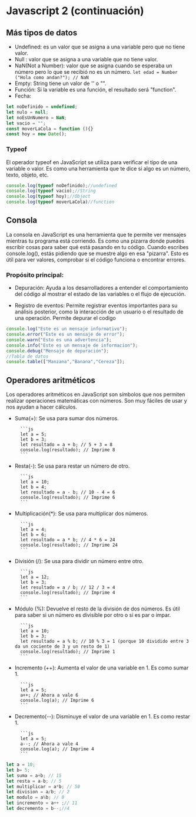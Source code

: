 # Javascript 2 (continuación)

## Más tipos de datos 

- Undefined: es un valor que se asigna a una variable pero que no tiene valor.
- Null : valor que se asigna a una variable que no tiene valor.
- NaN(Not a Number): valor que se asigna cuando se esperaba un número pero lo que se recibió no es un número.
`let edad = Number ("Hola como andan?"); // NaN`
- Empty: String tiene un valor de '' o "".
- Función: Si la variable es una función, el resultado será "function".
- Fecha:

```js
let noDefinido = undefined;
let nulo = null;
let noEsUnNumero = NaN;
let vacio = "";
const moverLaCola = function (){}
const hoy = new Date();
```

### Typeof

El operador typeof en JavaScript se utiliza para verificar el tipo de una variable o valor. Es como una herramienta que te dice si algo es un número, texto, objeto, etc.

```js
console.log(typeof noDefinido);//undefined
console.log(typeof vacio);//String
console.log(typeof hoy);//Object
console.log(typeof moverLaCola)//function
```





## Consola

La consola en JavaScript es una herramienta que te permite ver mensajes mientras tu programa está corriendo. Es como una pizarra donde puedes escribir cosas para saber qué está pasando en tu código.
Cuando escribes console.log(), estás pidiendo que se muestre algo en esa "pizarra". Esto es útil para ver valores, comprobar si el código funciona o encontrar errores.


### Propósito principal:

- Depuración: Ayuda a los desarrolladores a entender el comportamiento del código al mostrar el estado de las variables o el flujo de ejecución.

- Registro de eventos: Permite registrar eventos importantes para su análisis posterior, como la interacción de un usuario o el resultado de una operación.
Permite depurar el codigo



```js
console.log("Este es un mensaje informativo");
console.error("Este es un mensaje de error");
console.warn("Esto es una advertencia");
console.info("Este es un mensaje de informacion");
console.debug("Mensaje de depuración");
//Tabla de datos
console.table(["Manzana","Banana","Cereza"]);
```








## Operadores aritméticos

Los operadores aritméticos en JavaScript son símbolos que nos permiten realizar operaciones matemáticas con números. Son muy fáciles de usar y nos ayudan a hacer cálculos.

- Suma(+): Se usa para sumar dos números.

        ```js
        let a = 5;
        let b = 3;
        let resultado = a + b; // 5 + 3 = 8
        console.log(resultado); // Imprime 8
        ```


- Resta(-): Se usa para restar un número de otro.

        ```js
        let a = 10;
        let b = 4;
        let resultado = a - b; // 10 - 4 = 6
        console.log(resultado); // Imprime 6
        ```


- Multiplicación(*): Se usa para multiplicar dos números.

        ```js
        let a = 4;
        let b = 6;
        let resultado = a * b; // 4 * 6 = 24
        console.log(resultado); // Imprime 24
        ```


- División (/): Se usa para dividir un número entre otro.

        ```js
        let a = 12;
        let b = 3;
        let resultado = a / b; // 12 / 3 = 4
        console.log(resultado); // Imprime 4
        ```


- Módulo (%):  Devuelve el resto de la división de dos números. Es útil para saber si un número es divisible por otro o si es par o impar.

        ```js
        let a = 10;
        let b = 3;
        let resultado = a % b; // 10 % 3 = 1 (porque 10 dividido entre 3 da un cociente de 3 y un resto de 1)
        console.log(resultado); // Imprime 1
        ```


- Incremento (++): Aumenta el valor de una variable en 1. Es como sumar 1.

        ```js
        let a = 5;
        a++; // Ahora a vale 6
        console.log(a); // Imprime 6
        ```


- Decremento(--): Disminuye el valor de una variable en 1. Es como restar 1.

        ```js
        let a = 5;
        a--; // Ahora a vale 4
        console.log(a); // Imprime 4
        ```





```js
let a = 10;
let b= 5;
let suma = a+b; // 15
let resta = a-b; // 5
let multiplicar = a*b; // 50
let division = a/b; // 2
let modulo = a%b; // 0
let incremento = a++ ;// 11
let decremento = b--;//4
```